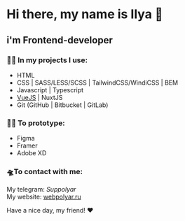 # Hi there, my name is **Ilya** 👋
## i'm **Frontend-developer**

### 👨‍💻 In my projects I use:
+ HTML
+ CSS | SASS/LESS/SCSS | TailwindCSS/WindiCSS | BEM
+ Javascript | Typescript
+ [VueJS](https://vuejs.org/) | NuxtJS
+ Git (GitHub | Bitbucket | GitLab)

### 👨‍🏭 To prototype:
+ Figma
+ Framer
+ Adobe XD

### 🛸To contact with me:
My telegram: *Suppolyar*  
My website: [webpolyar.ru](http://webpolyar.ru/)

Have a nice day, my friend! ❤️
